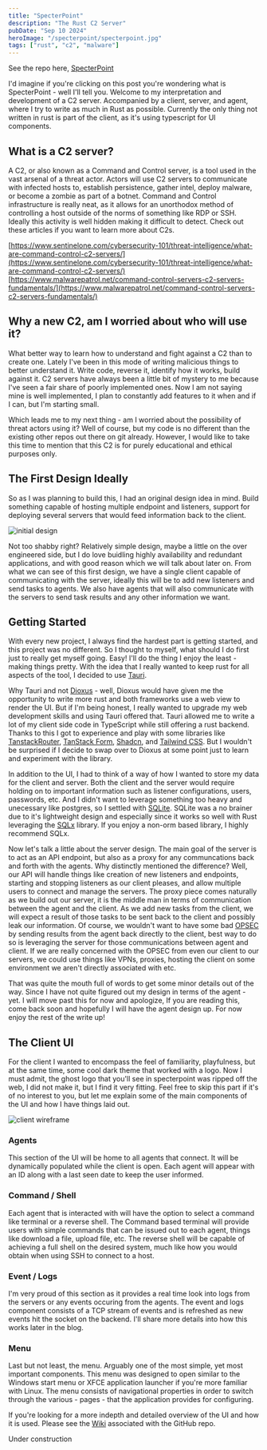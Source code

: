 ```yaml
---
title: "SpecterPoint"
description: "The Rust C2 Server"
pubDate: "Sep 10 2024"
heroImage: "/specterpoint/specterpoint.jpg"
tags: ["rust", "c2", "malware"]
---
```


See the repo here, [SpecterPoint](https://github.com/zurtix/SpecterPoint">SpecterPoint)

I'd imagine if you're clicking on this post you're wondering what is SpecterPoint - well I'll tell you. Welcome to my interpretation and development of a C2 server. Accompanied by a client, server, and agent, where I try to write as much in Rust as possible. Currently the only thing not written in rust is part of the client, as it's using typescript for UI components.

## What is a C2 server?

A C2, or also known as a Command and Control server, is a tool used in the vast arsenal of a threat actor. Actors will use C2 servers to communicate with infected hosts to, establish persistence, gather intel, deploy malware, or become a zombie as part of a botnet. Command and Control infrastructure is really neat, as it allows for an unorthodox method of controlling a host outside of the norms of something like RDP or SSH. Ideally this activity is well hidden making it difficult to detect. Check out these articles if you want to learn more about C2s.

[https://www.sentinelone.com/cybersecurity-101/threat-intelligence/what-are-command-control-c2-servers/](https://www.sentinelone.com/cybersecurity-101/threat-intelligence/what-are-command-control-c2-servers/)
[https://www.malwarepatrol.net/command-control-servers-c2-servers-fundamentals/](https://www.malwarepatrol.net/command-control-servers-c2-servers-fundamentals/)

## Why a new C2, am I worried about who will use it?


What better way to learn how to understand and fight against a C2 than to create one. Lately I've been in this mode of writing malicious things to better understand it. Write code, reverse it, identify how it works, build against it. C2 servers have always been a little bit of mystery to me because I've seen a fair share of poorly implemented ones. Now I am not saying mine is well implemented, I plan to constantly add features to it when and if I can, but I'm starting small.


Which leads me to my next thing - am I worried about the possibility of threat actors using it? Well of course, but my code is no different than the existing other repos out there on git already. However, I would like to take this time to mention that this C2 is for purely educational and ethical purposes only.


## The First Design Ideally 


So as I was planning to build this, I had an original design idea in mind. Build something capable of hosting multiple endpoint and listeners, support for deploying several servers that would feed information back to the client.


![initial design](/specterpoint/initial_design.png)

Not too shabby right? Relatively simple design, maybe a little on the over engineered side, but I do love buidling highly availability and redundant applications, and with good reason which we will talk about later on. From what we can see of this first design, we have a single client capable of communicating with the server, ideally this will be to add new listeners and send tasks to agents. We also have agents that will also communicate with the servers to send task results and any other information we want.

## Getting Started


With every new project, I always find the hardest part is getting started, and this project was no different. So I thought to myself, what should I do first just to really get myself going. Easy! I'll do the thing I enjoy the least - making things pretty. With the idea that I really wanted to keep rust for all aspects of the tool, I decided to use [Tauri](https://tauri.app/).


Why Tauri and not [Dioxus](https://dioxuslabs.com/) - well, Dioxus would have given me the opportunity to write more rust and both frameworks use a web view to render the UI. But if I'm being honest, I really wanted to upgrade my web development skills and using Tauri offered that. Tauri allowed me to write a lot of my client side code in TypeScript while still offering a rust backend. Thanks to this I got to experience and play with some libraries like [TanstackRouter](https://tanstack.com/router/latest/docs/framework/react/overview), [TanStack Form](https://tanstack.com/form/latest/docs/overview), [Shadcn](https://ui.shadcn.com/), and [Tailwind CSS](https://tailwindcss.com/). But I wouldn't be surprised if I decide to swap over to Dioxus at some point just to learn and experiment with the library.


In addition to the UI, I had to think of a way of how I wanted to store my data for the client and server. Both the client and the server would require holding on to important information such as listener configurations, users, passwords, etc. And I didn't want to leverage something too heavy and unecessary like postgres, so I settled with  [SQLite](https://www.sqlite.org/). SQLite was a no brainer due to it's lightweight design and especially since it works so well with Rust leveraging the [SQLx](https://github.com/launchbadge/sqlx) library. If you enjoy a non-orm based library, I highly recommend SQLx.


Now let's talk a little about the server design. The main goal of the server is to act as an API endpoint, but also as a proxy for any communcations back and forth with the agents. Why distinctly mentioned the difference? Well, our API will handle things like creation of new listeners and endpoints, starting and stopping listeners as our client pleases, and allow multiple users to connect and manage the servers. The proxy piece comes naturally as we build out our server, it is the middle man in terms of communication between the agent and the client. As we add new tasks from the client, we will expect a result of those tasks to be sent back to the client and possibly leak our information. Of course, we wouldn't want to have some bad [OPSEC](https://www.fortinet.com/resources/cyberglossary/operational-security) by sending results from the agent back directly to the client, best way to do so is leveraging the server for those communications between agent and client. If we are really concerned with the OPSEC from even our client to our servers, we could use things like VPNs, proxies, hosting the client on some environment we aren't directly associated with etc.

That was quite the mouth full of words to get some minor details out of the way. Since I have not quite figured out my design in terms of the agent - yet. I will move past this for now and apologize, If you are reading this, come back soon and hopefully I will have the agent design up. For now enjoy the rest of the write up!


## The Client UI


For the client I wanted to encompass the feel of familiarity, playfulness, but at the same time, some cool dark theme that worked with a logo. Now I must admit, the ghost logo that you'll see in specterpoint was ripped off the web, I did not make it, but I find it very fitting. Feel free to skip this part if it's of no interest to you, but let me explain some of the main components of the UI and how I have things laid out.


![client wireframe](/specterpoint/client_design.png)

### Agents


This section of the UI will be home to all agents that connect. It will be dynamically populated while the client is open. Each agent will appear with an ID along with a last seen date to keep the user informed.


### Command / Shell


Each agent that is interacted with will have the option to select a command like terminal or a reverse shell. The Command based terminal will provide users with simple commands that can be issued out to each agent, things like download a file, upload file, etc. The reverse shell will be capable of achieving a full shell on the desired system, much like how you would obtain when using SSH to connect to a host.


### Event / Logs


I'm very proud of this section as it provides a real time look into logs from the servers or any events occuring from the agents. The event and logs component consists of a TCP stream of events and is refreshed as new events hit the socket on the backend. I'll share more details into how this works later in the blog.


### Menu


Last but not least, the menu. Arguably one of the most simple, yet most important components. This menu was designed to open similar to the Windows start menu or XFCE application launcher if you're more familiar with Linux. The menu consists of navigational properties in order to switch through the various - pages - that the application provides for configuring.


If you're looking for a more indepth and detailed overview of the UI and how it is used. Please see the [Wiki](https://github.com/zurtix/SpecterPoint/wiki) associated with the GitHub repo.

Under construction
